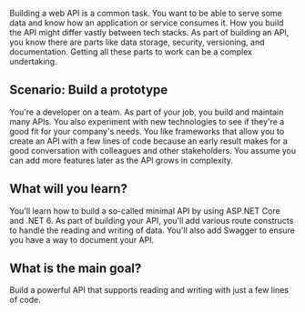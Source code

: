 Building a web API is a common task. You want to be able to serve some data and know how an application or service consumes it. How you build the API might differ vastly between tech stacks. As part of building an API, you know there are parts like data storage, security, versioning, and documentation. Getting all these parts to work can be a complex undertaking.

## Scenario: Build a prototype

You're a developer on a team. As part of your job, you build and maintain many APIs. You also experiment with new technologies to see if they're a good fit for your company's needs. You like frameworks that allow you to create an API with a few lines of code because an early result makes for a good conversation with colleagues and other stakeholders. You assume you can add more features later as the API grows in complexity.

## What will you learn?

You'll learn how to build a so-called minimal API by using ASP.NET Core and .NET 6. As part of building your API, you'll add various route constructs to handle the reading and writing of data. You'll also add Swagger to ensure you have a way to document your API.

## What is the main goal?

Build a powerful API that supports reading and writing with just a few lines of code.
